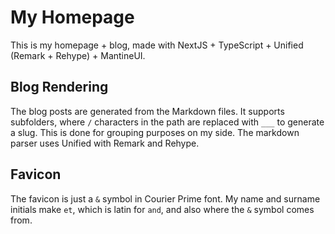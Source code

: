 # My Homepage

This is my homepage + blog, made with NextJS + TypeScript + Unified (Remark + Rehype) + MantineUI.

## Blog Rendering

The blog posts are generated from the Markdown files. It supports subfolders, where `/` characters in the path are replaced with `___` to generate a slug. This is done for grouping purposes on my side. The markdown parser uses Unified with Remark and Rehype.

## Favicon

The favicon is just a `&` symbol in Courier Prime font. My name and surname initials make `et`, which is latin for `and`, and also where the `&` symbol comes from.
